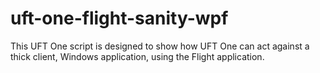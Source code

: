 # uft-one-flight-sanity-wpf
This UFT One script is designed to show how UFT One can act against a thick client, Windows application, using the Flight application.
